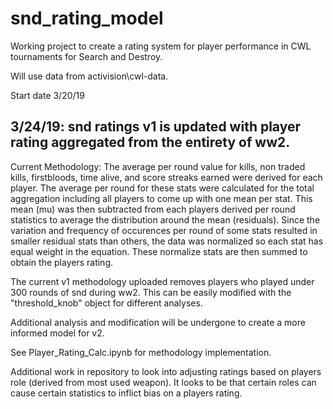 # snd_rating_model

Working project to create a rating system for player performance in CWL tournaments for Search and Destroy.

Will use data from activision\cwl-data.

Start date 3/20/19


3/24/19: snd ratings v1 is updated with player rating aggregated from the entirety of ww2.
-----------------------------------------------------------------------------------------------------------------------------------------

Current Methodology: The average per round value for kills, non traded kills, firstbloods, time alive, and score streaks earned were derived for each player. The average per round for these stats were calculated for the total aggregation including all players to come up with one mean per stat. This mean (mu) was then subtracted from each players derived per round statistics to average the distribution around the mean (residuals). Since the variation and frequency of occurences per round of some stats resulted in smaller residual stats than others, the data was normalized so each stat has equal weight in the equation. These normalize stats are then summed to obtain the players rating.

The current v1 methodology uploaded removes players who played under 300 rounds of snd during ww2. This can be easily modified with the "threshold_knob" object for different analyses. 
  
Additional analysis and modification will be undergone to create a more informed model for v2.

See Player_Rating_Calc.ipynb for methodology implementation.

Additional work in repository to look into adjusting ratings based on players role (derived from most used weapon). It looks to be that certain roles can cause certain statistics to inflict bias on a players rating.
